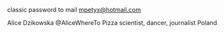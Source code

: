 classic password to mail mpetyx@hotmail.com


Alice Dzikowska
@AliceWhereTo
Pizza scientist, dancer, journalist
Poland


